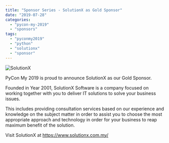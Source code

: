 ```yaml
---
title: "Sponsor Series - SolutionX as Gold Sponsor"
date: "2019-07-28"
categories:
  - "pycon-my-2019"
  - "sponsors"
tags:
  - "pyconmy2019"
  - "python"
  - "solutionx"
  - "sponsor"
---
```


![SolutionX](/archived-images/solutionx.png)

PyCon My 2019 is proud to announce SolutionX as our Gold Sponsor.

Founded in Year 2001, SolutionX Software is a company focused on working together with you to deliver IT solutions to solve your business issues.

This includes providing consultation services based on our experience and knowledge on the subject matter in order to assist you to choose the most appropriate approach and technology in order for your business to reap maximum benefit of the solution.

Visit SolutionX at https://www.solutionx.com.my/
